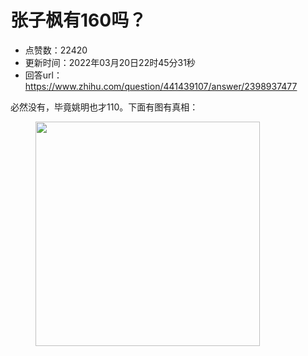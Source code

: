 # 张子枫有160吗？
- 点赞数：22420
- 更新时间：2022年03月20日22时45分31秒
- 回答url：https://www.zhihu.com/question/441439107/answer/2398937477
<body>
 <p data-pid="h3B_7eRr">必然没有，毕竟姚明也才110。下面有图有真相：</p>
 <figure data-size="normal">
  <img src="https://picx.zhimg.com/50/v2-47beea3910411c788e1bc2c4e4956193_720w.jpg?source=1940ef5c" data-rawwidth="359" data-rawheight="1474" data-size="normal" data-original-token="v2-045e2c35d9e41ac97d6207e8f404dcd3" data-default-watermark-src="https://picx.zhimg.com/50/v2-a0e339b490c94e55206d11da0637f6ea_720w.jpg?source=1940ef5c" class="content_image" width="359">
 </figure>
 <p></p>
</body>